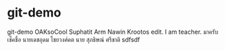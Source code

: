 # git-demo
git-demo
OAKsoCool
Suphatit
Arm
Nawin
Krootos edit.
I am teacher.
มาครับ
เช็คชื่อ
นายเดชอุดม ไชยวงศ์คต
นาย สุภธิษณ์ ศรีชาติ 
sdfsdf